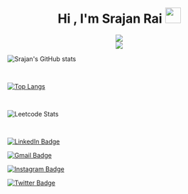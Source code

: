 <h1 align="center"><b>Hi , I'm Srajan Rai </b><img src="https://media.giphy.com/media/hvRJCLFzcasrR4ia7z/giphy.gif" width="35"></h1>
<p align="center">
<img src="https://komarev.com/ghpvc/?username=TheSrajan&color=0E9C47&style=for-the-badge">

<br>

<a href='https://open.spotify.com/user/31knoszublj4pb4324spqwjo55dq'>
    <img src='https://img.shields.io/badge/Kick out of the Lights-&?style=social&logo=spotify'>
  </a>
<br>

![Srajan's GitHub stats](https://github-readme-stats.vercel.app/api?username=TheSrajan&show_icons=true&theme=dark)

<br>

[![Top Langs](https://github-readme-stats.vercel.app/api/top-langs/?username=TheSrajan&langs_count=8&theme=dark)](https://github.com/anuraghazra/github-readme-stats)

<br>

![Leetcode Stats](https://leetcard.jacoblin.cool/rai-)

<br>
  

  [![LinkedIn Badge](https://img.shields.io/badge/-Srajan_Rai-blue?style=flat-square&logo=Linkedin&logoColor=white&link=https://www.linkedin.com/in/srnr/)](https://www.linkedin.com/in/pablodsilva/)&nbsp;
  
  [![Gmail Badge](https://img.shields.io/badge/-srajanrai2.0@gmail.com-red?style=flat-square&logo=Gmail&logoColor=white)](mailto:srajanrai2.0@gmail.com)&nbsp;
  
  [![Instagram Badge](https://img.shields.io/badge/-Srajan_Rai-EB2A08?style=flat-square&logo=Instagram&logoColor=white)](https://www.instagram.com/notcaplock/)&nbsp;
  
  [![Twitter Badge](https://img.shields.io/badge/-Srajan_Rai-blue?style=flat-square&logo=Twitter&logoColor=white)](https://twitter.com/srajanra1)&nbsp;
  

</div>

